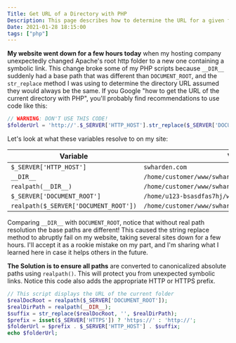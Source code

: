 ```yaml
---
Title: Get URL of a Directory with PHP
Description: This page describes how to determine the URL for a given folder using PHP
Date: 2021-01-28 18:15:00
tags: ["php"]
---
```




**My website went down for a few hours today** when my hosting company unexpectedly changed Apache's root http folder to a new one containing a symbolic link. This change broke some of my PHP scripts because `__DIR__` suddenly had a base path that was different than `DOCUMENT_ROOT`, and the `str_replace` method I was using to determine the directory URL assumed they would always be the same. If you Google "how to get the URL of the current directory with PHP", you'll probably find recommendations to use code like this:

```php
// WARNING: DON'T USE THIS CODE!
$folderUrl = 'http://'.$_SERVER['HTTP_HOST'].str_replace($_SERVER['DOCUMENT_ROOT'], '', __DIR__); 
```

Let's look at what these variables resolve to on my site:

Variable | Value
---|---
`$_SERVER['HTTP_HOST']`|`swharden.com`
`__DIR__`|`/home/customer/www/swharden.com/public_html/tmp/test`
`realpath(__DIR__)`|`/home/customer/www/swharden.com/public_html/tmp/test`
`$_SERVER['DOCUMENT_ROOT']`|`/home/u123-bsasdfas7hj/www/swharden.com/public_html`
`realpath($_SERVER['DOCUMENT_ROOT'])`|`/home/customer/www/swharden.com/public_html`

Comparing `__DIR__` with `DOCUMENT_ROOT`, notice that without real path resolution the base paths are different! This caused the string replace method to abruptly fail on my website, taking several sites down for a few hours. I'll accept it as a rookie mistake on my part, and I'm sharing what I learned here in case it helps others in the future.

**The Solution is to ensure all paths** are converted to canonicalized absolute paths using `realpath()`. This will protect you from unexpected symbolic links. Notice this code also adds the appropriate HTTP or HTTPS prefix.

```php
// This script displays the URL of the current folder
$realDocRoot = realpath($_SERVER['DOCUMENT_ROOT']);
$realDirPath = realpath(__DIR__);
$suffix = str_replace($realDocRoot, '', $realDirPath);
$prefix = isset($_SERVER['HTTPS']) ? 'https://' : 'http://';
$folderUrl = $prefix . $_SERVER['HTTP_HOST'] . $suffix;
echo $folderUrl;
```